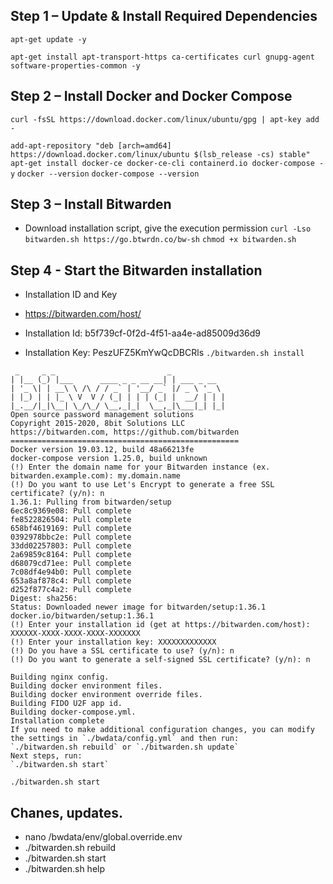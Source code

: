 ## Step 1 – Update & Install Required Dependencies

```apt-get update -y```

```apt-get install apt-transport-https ca-certificates curl gnupg-agent software-properties-common -y```

## Step 2 – Install Docker and Docker Compose
```curl -fsSL https://download.docker.com/linux/ubuntu/gpg | apt-key add -```

```add-apt-repository "deb [arch=amd64] https://download.docker.com/linux/ubuntu $(lsb_release -cs) stable"```
```apt-get install docker-ce docker-ce-cli containerd.io docker-compose -y```
```docker --version```
```docker-compose --version```

## Step 3 – Install Bitwarden
* Download installation script, give the execution permission 
```curl -Lso bitwarden.sh https://go.btwrdn.co/bw-sh```
```chmod +x bitwarden.sh```
## Step 4 - Start the Bitwarden installation

* Installation ID and Key
* https://bitwarden.com/host/

* Installation Id: b5f739cf-0f2d-4f51-aa4e-ad85009d36d9
* Installation Key: PeszUFZ5KmYwQcDBCRls
```./bitwarden.sh install```

```
 _     _ _                         _           
| |__ (_) |___      ____ _ _ __ __| | ___ _ __ 
| '_ \| | __\ \ /\ / / _` | '__/ _` |/ _ \ '_ \
| |_) | | |_ \ V  V / (_| | | | (_| |  __/ | | |
|_.__/|_|\__| \_/\_/ \__,_|_|  \__,_|\___|_| |_|
Open source password management solutions
Copyright 2015-2020, 8bit Solutions LLC
https://bitwarden.com, https://github.com/bitwarden
===================================================
Docker version 19.03.12, build 48a66213fe
docker-compose version 1.25.0, build unknown
(!) Enter the domain name for your Bitwarden instance (ex. bitwarden.example.com): my.domain.name
(!) Do you want to use Let's Encrypt to generate a free SSL certificate? (y/n): n
1.36.1: Pulling from bitwarden/setup
6ec8c9369e08: Pull complete
fe8522826504: Pull complete
658bf4619169: Pull complete
0392978bbc2e: Pull complete
33dd02257803: Pull complete
2a69859c8164: Pull complete
d68079cd71ee: Pull complete
7c08df4e94b0: Pull complete
653a8af878c4: Pull complete
d252f877c4a2: Pull complete
Digest: sha256:
Status: Downloaded newer image for bitwarden/setup:1.36.1
docker.io/bitwarden/setup:1.36.1
(!) Enter your installation id (get at https://bitwarden.com/host): XXXXXX-XXXX-XXXX-XXXX-XXXXXXX
(!) Enter your installation key: XXXXXXXXXXXXX
(!) Do you have a SSL certificate to use? (y/n): n
(!) Do you want to generate a self-signed SSL certificate? (y/n): n

Building nginx config.
Building docker environment files.
Building docker environment override files.
Building FIDO U2F app id.
Building docker-compose.yml.
Installation complete
If you need to make additional configuration changes, you can modify
the settings in `./bwdata/config.yml` and then run:
`./bitwarden.sh rebuild` or `./bitwarden.sh update`
Next steps, run:
`./bitwarden.sh start`
```

```./bitwarden.sh start```

## Chanes, updates.

* nano /bwdata/env/global.override.env
* ./bitwarden.sh rebuild
* ./bitwarden.sh start
* ./bitwarden.sh help
